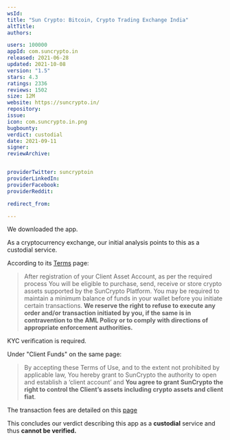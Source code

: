 ```yaml
---
wsId: 
title: "Sun Crypto: Bitcoin, Crypto Trading Exchange India"
altTitle: 
authors:

users: 100000
appId: com.suncrypto.in
released: 2021-06-28
updated: 2021-10-08
version: "1.5"
stars: 4.3
ratings: 2336
reviews: 1502
size: 12M
website: https://suncrypto.in/
repository: 
issue: 
icon: com.suncrypto.in.png
bugbounty: 
verdict: custodial
date: 2021-09-11
signer: 
reviewArchive:


providerTwitter: suncryptoin
providerLinkedIn: 
providerFacebook: 
providerReddit: 

redirect_from:

---
```



We downloaded the app. 

As a cryptocurrency exchange, our initial analysis points to this as a custodial service. 

According to its [Terms](https://suncrypto.in/terms) page:

> After registration of your Client Asset Account, as per the required process You will be eligible to purchase, send, receive or store crypto assets supported by the SunCrypto Platform. You may be required to maintain a minimum balance of funds in your wallet before you initiate certain transactions. **We reserve the right to refuse to execute any order and/or transaction initiated by you, if the same is in contravention to the AML Policy or to comply with directions of appropriate enforcement authorities.**

KYC verification is required.

Under "Client Funds" on the same page:

> By accepting these Terms of Use, and to the extent not prohibited by applicable law, You hereby grant to SunCrypto the authority to open and establish a ‘client account’ and **You agree to grant SunCrypto the right to control the Client’s assets including crypto assets and client fiat**.

The transaction fees are detailed on this [page](https://suncrypto.in/trading-deposit)

This concludes our verdict describing this app as a **custodial** service and thus **cannot be verified.**

